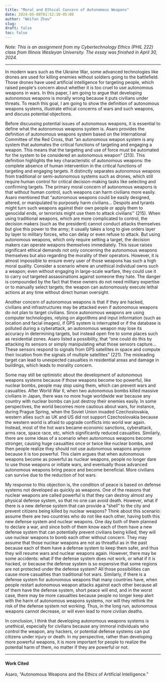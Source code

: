 ```yaml
---
title: "Moral and Ethical Concern of Autonomous Weapons"
date: 2024-05-08T01:52:10-05:00
author: "Weifan Zhou"
slug:
draft: false
toc: false
---
```

<em>Note: This is an assignment from my Cybertechnology Ethics (PHIL 222) class from Illinois Wesleyan University. The essay was finished in April 30, 2024.</em>

---

<p>In modern wars such as the Ukraine War, some advanced technologies like drones are used for killing enemies without soldiers going to the battlefield. Those drones have used artificial intelligence for targeting people, which raised people's concern about whether it is too cruel to use  autonomous weapons in wars. In this paper, I am going to argue that developing autonomous weapons is morally wrong because it puts civilians under threats. To reach this goal, I am going to show the definition of autonomous weapons systems, illustrate ethical concerns of wars and such weapons, and discuss potential objections.</p>
<p>Before discussing potential issues of autonomous weapons, it is essential to define what the autonomous weapons system is. Asaro provides the definition of autonomous weapons system based on the International Committee of the Red Cross, that “an autonomous weapon system is any system that automates the critical functions of targeting and engaging a weapon. This means that the targeting and use of force must be automated for the system to be considered an autonomous weapon" (213). This definition highlights the key characteristic of autonomous weapons: the complete absence of human intervention in the critical functions of targeting and engaging targets. It distinctly separates autonomous weapons from traditional or semi-autonomous systems such as drones, which still require human control for critical decision-making tasks like selecting and confirming targets. 
The primary moral concern of autonomous weapons is that without human control, such weapons can harm civilians more easily. Asaro mentioned that “autonomous weapons could be easily designed, altered, or manipulated to purposely harm civilians… Despots and tyrants might turn such weapons against their own people or apply them to genocidal ends, or terrorists might use them to attack civilians'' (215). When using traditional weapons, which are more complicated to control, the decision makers (such as the president) cannot conduct attacks themselves but give this power to the army; it usually takes a long to give orders layer by layer to military forces, who can delay or even refuse to attack. But using autonomous weapons, which only require setting a target, the decision makers can operate weapons themselves immediately. This issue raises significant ethical demands not only concerning the autonomous weapons themselves but also regarding the morality of their operators. However, it is almost impossible to ensure every user of those weapons has such a high moral quality. Consider a scenario where an unethical individual owns such a weapon; even without engaging in large-scale warfare, they could use it to carry out targeted assassinations against someone they hate. The danger is compounded by the fact that these owners do not need military expertise or to manually select targets; the weapon can autonomously execute lethal actions at any time without direct human oversight.</p>
<p>Another concern of autonomous weapons is that if they are hacked, civilians and infrastructures may be attacked even if autonomous weapons do not plan to target civilians. Since autonomous weapons are using computer technologies, relying on algorithms and input information (such as location and facial images), if GPS system is interrupted or if the database is polluted during a cyberattack, an autonomous weapon may lose its accuracy in determining targets, but instead open fire to some places such as residential zones. Asaro listed a possibility, that “one could do this by attacking its sensors or simply manipulating what those sensors capture… These sensors respond to signals from GPS satellites in space and compute their location from the signals of multiple satellites” (221). The misleading target can lead to unexpected casualties in residential areas and damage in buildings, which leads to morality concern.</p>
<p>Some may still be optimistic about the development of autonomous weapons systems because if those weapons become too powerful, like nuclear bombs, people may stop using them, which can prevent wars and casualties. After World War II, when two autonomous bombs killed massive civilians in Japan, there was no more huge worldwide war because any country with nuclear bombs can just destroy their enemies easily. In some perspectives, the world becomes more cautious about wars, for instance, during Prague Spring, when the Soviet Union invaded Czechoslovakia, western allies such as UK and US did not support Czechoslovakia because the western world is afraid to upgrade conflicts into world war again. Instead, most of the hot wars became economic sanctions, cyberattack, arms race, space race, etc, which significantly reduced casualties. Similarly, there are some ideas of a scenario when autonomous weapons become stronger, causing huge casualties once or twice like nuclear bombs, and then people realize they should not use autonomous weapons anymore because it is too powerful. This claim argues that when autonomous weapons become as powerful as nuclear weapons, people no longer dare to use those weapons or initiate wars, and eventually those advanced autonomous weapons bring peace and become beneficial. More civilians can survive due to the reduction of hot wars.</p>
<p>My response to this objection is, the condition of peace is based on defense systems not developed as quickly as weapons. One of the reasons that nuclear weapons are called powerful is that they can destroy almost any physical defense system, so that no one can avoid death. However, what if there is a new defense system that can provide a “shell” to the city and prevent citizens being killed by nuclear weapons? Think about this scenario: assume there are two countries who do not like each other, having both this new defense system and nuclear weapons. One day both of them planned to declare a war, and since both of them know each of them have a new defense system that can potentially prevent civilians being killed, they will use nuclear weapons to bomb each other without concern. They may assume that those nuclear weapons are not as threatful as in the past because each of them have a defense system to keep them safer, and thus they will resume wars and nuclear weapons again. However, there may be some accidents: what if the defense system does not work, or what if it is hacked, or because the defense system is so expensive that some regions are not protected under the defense system? All those possibilities can cause more casualties than traditional hot wars. Similarly, if there is a defense system for autonomous weapons that many countries have, when people restart autonomous weapon attacks against each other because all of them have the defense system, short peace will end, and in the worst case, there may be more casualties because people no longer keep alert with the harm of autonomous weapons systems, nor will they rethink the risk of the defense system not working. Thus, in the long run, autonomous weapons cannot decrease, or will even lead to more civilian deaths.</p>
	
<p>In conclusion, I think that developing autonomous weapons systems is unethical, especially for civilians because any immoral individuals who control the weapon, any hackers, or potential defense systems can put citizens under injury or death. In my perspective, rather than developing more powerful weapons, it is more important for people to realize the potential harm of them, no matter if they are powerful or not. </p>

---

#### Work Cited
Asaro, “Autonomous Weapons and the Ethics of Artificial Intelligence.”
